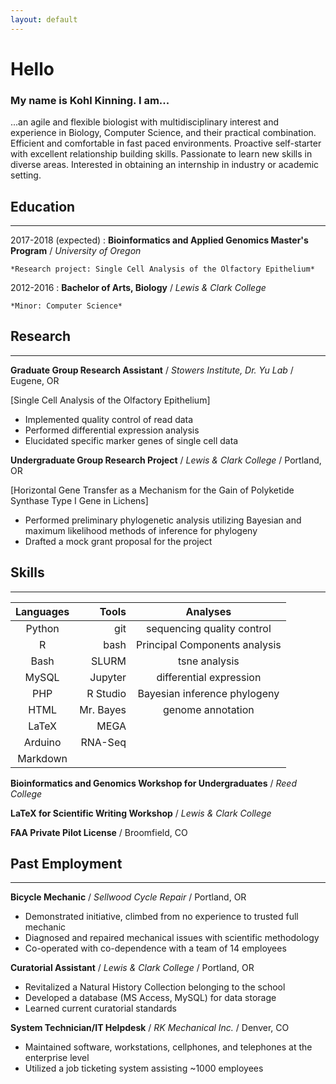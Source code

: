 ```yaml
---
layout: default
---
```


# Hello
### My name is Kohl Kinning. I am...

...an agile and flexible biologist with multidisciplinary interest and experience in Biology, Computer Science, and their practical combination. Efficient and comfortable in fast paced environments. Proactive self-starter with excellent relationship building skills. Passionate to learn new skills in diverse areas. Interested in obtaining an internship in industry or academic setting.

## Education
---

2017-2018 (expected)
:   **Bioinformatics and Applied Genomics Master's Program** / *University of Oregon*

    *Research project: Single Cell Analysis of the Olfactory Epithelium*

2012-2016
:   **Bachelor of Arts, Biology** / *Lewis & Clark College* 

    *Minor: Computer Science*

## Research
---

**Graduate Group Research Assistant** / *Stowers Institute, Dr. Yu Lab* / Eugene, OR

[Single Cell Analysis of the Olfactory Epithelium]

+ Implemented quality control of read data
+ Performed differential expression analysis
+ Elucidated specific marker genes of single cell data


**Undergraduate Group Research Project** / *Lewis & Clark College* / Portland, OR 

[Horizontal Gene Transfer as a Mechanism for the Gain of Polyketide Synthase Type I Gene in Lichens]

+ Performed preliminary phylogenetic analysis utilizing Bayesian and maximum likelihood methods of inference for phylogeny
+ Drafted a mock grant proposal for the project

## Skills
---

| Languages | Tools     | Analyses                      |
|:---------:|----------:|:-----------------------------:|
| Python    | git       | sequencing quality control    |
| R         | bash      | Principal Components analysis |
| Bash      | SLURM     | tsne analysis                 |
| MySQL     | Jupyter   | differential expression       |
| PHP       | R Studio  | Bayesian inference phylogeny  |
| HTML      | Mr. Bayes | genome annotation             |
| LaTeX     | MEGA      |                               |
| Arduino   | RNA-Seq   |                               |
| Markdown  |           |                               |


**Bioinformatics and Genomics Workshop for Undergraduates** / *Reed College*

**LaTeX for Scientific Writing Workshop** / *Lewis & Clark College*

**FAA Private Pilot License** / Broomfield, CO

## Past Employment
---

**Bicycle Mechanic** / *Sellwood Cycle Repair* / Portland, OR

+ Demonstrated initiative, climbed from no experience to trusted full mechanic
+ Diagnosed and repaired mechanical issues with scientific methodology
+ Co-operated with co-dependence with a team of 14 employees 

**Curatorial Assistant** / *Lewis & Clark College* / Portland, OR

+ Revitalized a Natural History Collection belonging to the school
+ Developed a database (MS Access, MySQL) for data storage
+ Learned current curatorial standards

**System Technician/IT Helpdesk** / *RK Mechanical Inc.* / Denver, CO

+ Maintained software, workstations, cellphones, and telephones at the enterprise level
+ Utilized a job ticketing system assisting ~1000 employees

